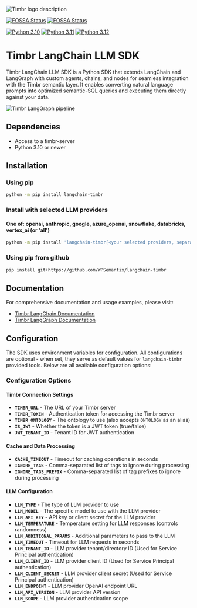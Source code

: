![Timbr logo description](https://timbr.ai/wp-content/uploads/2025/01/logotimbrai230125.png)

[![FOSSA Status](https://app.fossa.com/api/projects/git%2Bgithub.com%2FWPSemantix%2Flangchain-timbr.svg?type=shield&issueType=security)](https://app.fossa.com/projects/git%2Bgithub.com%2FWPSemantix%2Flangchain-timbr?ref=badge_shield&issueType=security)
[![FOSSA Status](https://app.fossa.com/api/projects/git%2Bgithub.com%2FWPSemantix%2Flangchain-timbr.svg?type=shield&issueType=license)](https://app.fossa.com/projects/git%2Bgithub.com%2FWPSemantix%2Flangchain-timbr?ref=badge_shield&issueType=license)


[![Python 3.10](https://img.shields.io/badge/python-3.10-blue.svg)](https://www.python.org/downloads/release/python-31017/)
[![Python 3.11](https://img.shields.io/badge/python-3.11-blue.svg)](https://www.python.org/downloads/release/python-31112/)
[![Python 3.12](https://img.shields.io/badge/python-3.12-blue.svg)](https://www.python.org/downloads/release/python-3129/)

# Timbr LangChain LLM SDK

Timbr LangChain LLM SDK is a Python SDK that extends LangChain and LangGraph with custom agents, chains, and nodes for seamless integration with the Timbr semantic layer. It enables converting natural language prompts into optimized semantic-SQL queries and executing them directly against your data.

![Timbr LangGraph pipeline](https://docs.timbr.ai/doc/assets/images/timbr-langgraph-fcf8e2eb7e26dc9dfa8b56b62937281e.png)

## Dependencies

- Access to a timbr-server
- Python 3.10 or newer

## Installation

### Using pip

```bash
python -m pip install langchain-timbr
```

### Install with selected LLM providers

#### One of: openai, anthropic, google, azure_openai, snowflake, databricks, vertex_ai (or 'all')

```bash
python -m pip install 'langchain-timbr[<your selected providers, separated by comma w/o space>]'
```

### Using pip from github

```bash
pip install git+https://github.com/WPSemantix/langchain-timbr
```

## Documentation

For comprehensive documentation and usage examples, please visit:

- [Timbr LangChain Documentation](https://docs.timbr.ai/doc/docs/integration/langchain-sdk)
- [Timbr LangGraph Documentation](https://docs.timbr.ai/doc/docs/integration/langgraph-sdk)

## Configuration

The SDK uses environment variables for configuration. All configurations are optional - when set, they serve as default values for `langchain-timbr` provided tools. Below are all available configuration options:

### Configuration Options

#### Timbr Connection Settings

- **`TIMBR_URL`** - The URL of your Timbr server
- **`TIMBR_TOKEN`** - Authentication token for accessing the Timbr server
- **`TIMBR_ONTOLOGY`** - The ontology to use (also accepts `ONTOLOGY` as an alias)
- **`IS_JWT`** - Whether the token is a JWT token (true/false)
- **`JWT_TENANT_ID`** - Tenant ID for JWT authentication

#### Cache and Data Processing

- **`CACHE_TIMEOUT`** - Timeout for caching operations in seconds
- **`IGNORE_TAGS`** - Comma-separated list of tags to ignore during processing
- **`IGNORE_TAGS_PREFIX`** - Comma-separated list of tag prefixes to ignore during processing

#### LLM Configuration

- **`LLM_TYPE`** - The type of LLM provider to use
- **`LLM_MODEL`** - The specific model to use with the LLM provider
- **`LLM_API_KEY`** - API key or client secret for the LLM provider
- **`LLM_TEMPERATURE`** - Temperature setting for LLM responses (controls randomness)
- **`LLM_ADDITIONAL_PARAMS`** - Additional parameters to pass to the LLM
- **`LLM_TIMEOUT`** - Timeout for LLM requests in seconds
- **`LLM_TENANT_ID`** - LLM provider tenant/directory ID (Used for Service Principal authentication)
- **`LLM_CLIENT_ID`** - LLM provider client ID (Used for Service Principal authentication)
- **`LLM_CLIENT_SECRET`** - LLM provider client secret (Used for Service Principal authentication)
- **`LLM_ENDPOINT`** - LLM provider OpenAI endpoint URL
- **`LLM_API_VERSION`** - LLM provider API version
- **`LLM_SCOPE`** - LLM provider authentication scope
